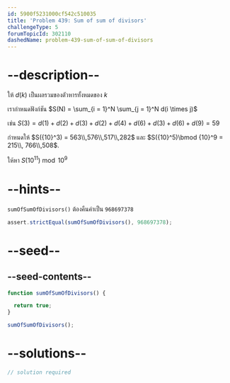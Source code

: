 ```yaml
---
id: 5900f5231000cf542c510035
title: 'Problem 439: Sum of sum of divisors'
challengeType: 5
forumTopicId: 302110
dashedName: problem-439-sum-of-sum-of-divisors
---
```


# --description--

ให้ $d(k)$ เป็นผลรวมของตัวหารทั้งหมดของ $k$

เรากำหนดฟังก์ชัน $S(N) = \sum_{i = 1}^N \sum_{j = 1}^N d(i \times j)$

เช่น $S(3) = d(1) + d(2) + d(3) + d(2) + d(4) + d(6) + d(3) + d(6) + d (9) = 59$

กำหนดให้ $S({10}^3) = 563\\,576\\,517\\,282$ และ $S({10}^5)\bmod {10}^9 = 215\\, 766\\,508$.

ให้หา $S({10}^{11})\bmod {10}^9$

# --hints--

`sumOfSumOfDivisors()` ต้องคืนค่าเป็น `968697378`

```js
assert.strictEqual(sumOfSumOfDivisors(), 968697378);
```

# --seed--

## --seed-contents--

```js
function sumOfSumOfDivisors() {

  return true;
}

sumOfSumOfDivisors();
```

# --solutions--

```js
// solution required
```
